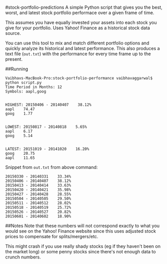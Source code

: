 #stock-portfolio-predictions
A simple Python script that gives you the best, worst, and latest stock portfolio performace over a given frame of time.

This assumes you have equally invested your assets into each stock you give for your portfolio. Uses Yahoo! Finance as a historical stock data source.

You can use this tool to mix and match different portfolio options and quickly analyze its historical and latest performance. This also produces a text file (`out.txt`) with the performance for every time frame up to the present.

##Running
```
Vaibhavs-MacBook-Pro:stock-portfolio-performance vaibhavaggarwal$ python script.py 
Time Period in Months: 12
Symbols: aapl,goog


HIGHEST: 20150406 - 20140407    38.12%
aapl    74.47
goog    1.77


LOWEST: 20150817 - 20140818    5.65%
aapl    6.17
goog    5.14


LATEST: 20151019 - 20141020    16.20%
goog    20.75
aapl    11.65
```

Snippet from `out.txt` from above command:
```
20150330 - 20140331    33.34%
20150406 - 20140407    38.12%
20150413 - 20140414    33.63%
20150420 - 20140421    35.98%
20150427 - 20140428    28.55%
20150504 - 20140505    29.50%
20150511 - 20140512    28.02%
20150518 - 20140519    25.72%
20150526 - 20140527    20.82%
20150601 - 20140602    18.90%
```

##Notes
Note that these numbers will not correspond exactly to what you would see on the Yahoo! Finance website since this uses adjusted stock prices to compensate for splits/mergers/etc.

This might crash if you use really shady stocks (eg if they haven't been on the market long) or some penny stocks since there's not enough data to crunch numbers.
